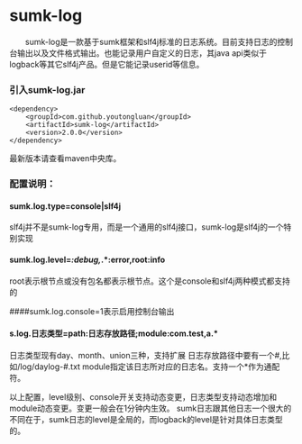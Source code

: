 # sumk-log
&emsp;&emsp;sumk-log是一款基于sumk框架和slf4j标准的日志系统。目前支持日志的控制台输出以及文件格式输出。也能记录用户自定义的日志，其java api类似于logback等其它slf4j产品。但是它能记录userid等信息。

### 引入sumk-log.jar
```
<dependency>
    <groupId>com.github.youtongluan</groupId>
    <artifactId>sumk-log</artifactId>
    <version>2.0.0</version>
</dependency>
```
最新版本请查看maven中央库。

### 配置说明：
#### sumk.log.type=console|slf4j
slf4j并不是sumk-log专用，而是一个通用的slf4j接口，sumk-log是slf4j的一个特别实现

#### sumk.log.level=*:debug,*.*:error,root:info
root表示根节点或没有包名都表示根节点。这个是console和slf4j两种模式都支持的

####sumk.log.console=1表示启用控制台输出

#### s.log.日志类型=path:日志存放路径;module:com.test,a.*
日志类型现有day、month、union三种，支持扩展
日志存放路径中要有一个#,比如/log/daylog-#.txt
module指定该日志所对应的日志名。支持一个*作为通配符。


以上配置，level级别、console开关支持动态变更，日志类型支持动态增加和module动态变更。变更一般会在1分钟内生效。
sumk日志跟其他日志一个很大的不同在于，sumk日志的level是全局的，而logback的level是针对具体日志类型的。


